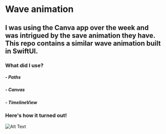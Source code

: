 # Wave animation 

## I was using the Canva app over the week and was intrigued by the save animation they have. This repo contains a similar wave animation built in SwiftUI. 

### What did I use? 

##### - Paths
##### - Canvas
##### - TimelineView

### Here's how it turned out! 

![Alt Text](https://media.giphy.com/media/cnEjZrvkihh6zFk97P/giphy.gif?cid=790b761177b1f8912150832f972f980d546fe42766ddcaf6&rid=giphy.gif)

